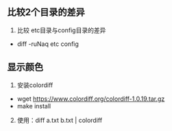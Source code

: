 ## 比较2个目录的差异
1. 比较 etc目录与config目录的差异
- diff -ruNaq etc config

## 显示颜色
1. 安装colordiff
- wget https://www.colordiff.org/colordiff-1.0.19.tar.gz
- make install
2. 使用：diff a.txt b.txt | colordiff
